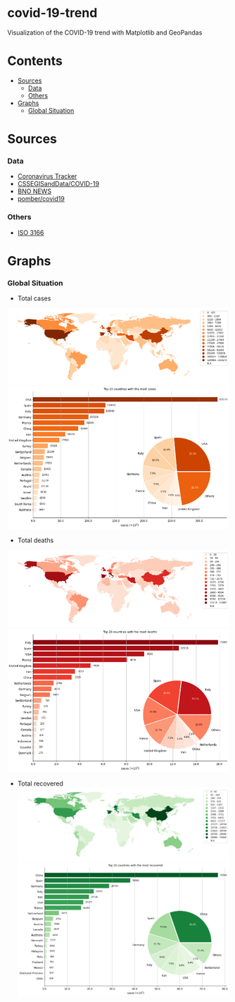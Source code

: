 # covid-19-trend

Visualization of the COVID-19 trend with Matplotlib and GeoPandas

# Contents
- [Sources](#sources)
  - [Data](#data)
  -	[Others](#others)
- [Graphs](#graphs)
  - [Global Situation](#global-situation)
# Sources
### Data
- [Coronavirus Tracker](https://thevirustracker.com/)
- [CSSEGISandData/COVID-19](https://github.com/CSSEGISandData/COVID-19)
- [BNO NEWS](https://bnonews.com/index.php/2020/04/the-latest-coronavirus-cases/)
- [pomber/covid19](https://github.com/pomber/covid19)
### Others
- [ISO 3166](https://www.iso.org/glossary-for-iso-3166.html)
# Graphs
### Global Situation
- Total cases

![cases](global/cases_map.png)
![cases](global/cases.png)

- Total deaths

![deaths](global/deaths_map.png)
![cases](global/deaths.png)

- Total recovered
![recovered](global/recovered_map.png)
![recovered](global/recovered.png)